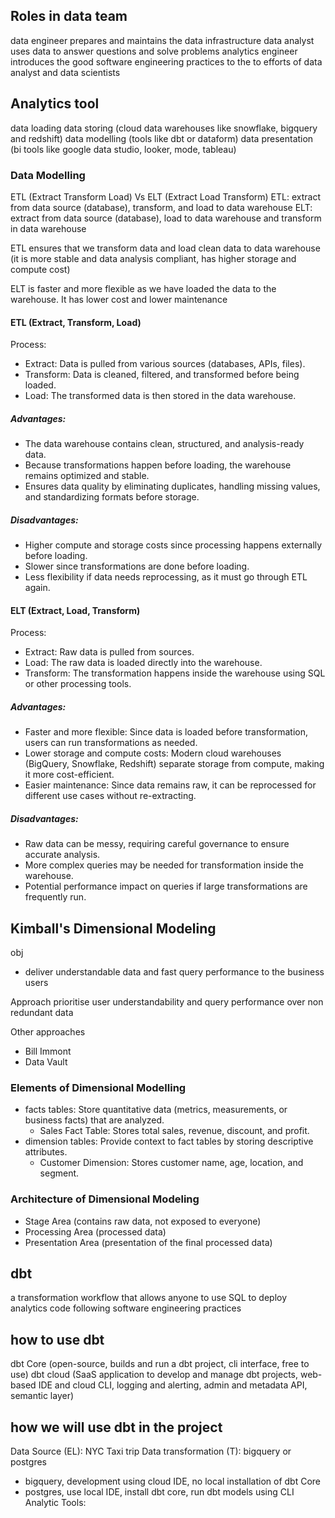## Roles in data team
data engineer prepares and maintains the data infrastructure
data analyst uses data to answer questions and solve problems
analytics engineer introduces the good software engineering practices to the to efforts of data analyst and data scientists

## Analytics tool
data loading
data storing (cloud data warehouses like snowflake, bigquery and redshift)
data modelling (tools like dbt or dataform)
data presentation (bi tools like google data studio, looker, mode, tableau)

### Data Modelling

ETL (Extract Transform Load) Vs ELT (Extract Load Transform)
ETL: extract from data source (database), transform, and load to data warehouse
ELT: extract from data source (database),  load to data warehouse and transform in data warehouse

ETL ensures that we transform data and load clean data to data warehouse (it is more stable and data analysis compliant, has higher storage and compute cost)

ELT is faster and more flexible as we have loaded the data to the warehouse. It has lower cost and lower maintenance

#### ETL (Extract, Transform, Load)
Process:

- Extract: Data is pulled from various sources (databases, APIs, files).
- Transform: Data is cleaned, filtered, and transformed before being loaded.
- Load: The transformed data is then stored in the data warehouse.

##### Advantages:

- The data warehouse contains clean, structured, and analysis-ready data.
- Because transformations happen before loading, the warehouse remains optimized and stable.
- Ensures data quality by eliminating duplicates, handling missing values, and standardizing formats before storage.

##### Disadvantages:

- Higher compute and storage costs since processing happens externally before loading.
- Slower since transformations are done before loading.
- Less flexibility if data needs reprocessing, as it must go through ETL again.


#### ELT (Extract, Load, Transform)
Process:

- Extract: Raw data is pulled from sources.
- Load: The raw data is loaded directly into the warehouse.
- Transform: The transformation happens inside the warehouse using SQL or other processing tools.

##### Advantages:

- Faster and more flexible: Since data is loaded before transformation, users can run transformations as needed.
- Lower storage and compute costs: Modern cloud warehouses (BigQuery, Snowflake, Redshift) separate storage from compute, making it more cost-efficient.
- Easier maintenance: Since data remains raw, it can be reprocessed for different use cases without re-extracting.

##### Disadvantages:

- Raw data can be messy, requiring careful governance to ensure accurate analysis.
- More complex queries may be needed for transformation inside the warehouse.
- Potential performance impact on queries if large transformations are frequently run.

## Kimball's Dimensional Modeling
obj
- deliver understandable data and fast query performance to the business users

Approach
prioritise user understandability and query performance over non redundant data 

Other approaches
- Bill Immont
- Data Vault

### Elements of Dimensional Modelling

- facts tables: Store quantitative data (metrics, measurements, or business facts) that are analyzed. 
    - Sales Fact Table: Stores total sales, revenue, discount, and profit.
- dimension tables: Provide context to fact tables by storing descriptive attributes.
    - Customer Dimension: Stores customer name, age, location, and segment.

### Architecture of Dimensional Modeling

- Stage Area (contains raw data, not exposed to everyone)
- Processing Area (processed data)
- Presentation Area (presentation of the final processed data)

## dbt
a transformation workflow that allows anyone to use SQL to deploy analytics code following software engineering practices

## how to use dbt
dbt Core (open-source, builds and run a dbt project, cli interface, free to use)
dbt cloud (SaaS application to develop and manage dbt projects, web-based IDE and cloud CLI, logging and alerting, admin and metadata API, semantic layer)

## how we will use dbt in the project
Data Source (EL): NYC Taxi trip
Data transformation (T): bigquery or postgres
- bigquery, development using cloud IDE, no local installation of dbt Core
- postgres, use local IDE, install dbt core, run dbt models using CLI
Analytic Tools: 